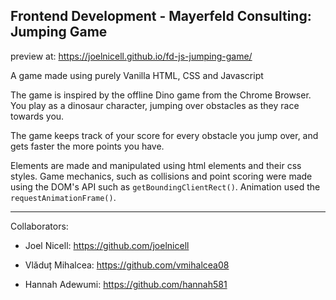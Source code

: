 ## Frontend Development - Mayerfeld Consulting: Jumping Game

preview at: https://joelnicell.github.io/fd-js-jumping-game/

A game made using purely Vanilla HTML, CSS and Javascript

The game is inspired by the offline Dino game from the Chrome Browser. You play as a dinosaur character, jumping over obstacles as they race towards you.

The game keeps track of your score for every obstacle you jump over, and gets faster the more points you have.

Elements are made and manipulated using html elements and their css styles. Game mechanics, such as collisions and point scoring were made using the DOM's API such as ```getBoundingClientRect()```. Animation used the ```requestAnimationFrame()```.

---

Collaborators:

- Joel Nicell: https://github.com/joelnicell

- Vlăduț Mihalcea: https://github.com/vmihalcea08

- Hannah Adewumi: https://github.com/hannah581
